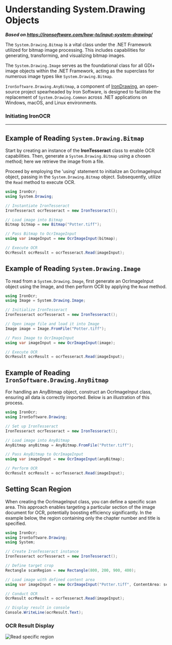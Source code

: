 # Understanding System.Drawing Objects

***Based on <https://ironsoftware.com/how-to/input-system-drawing/>***


The `System.Drawing.Bitmap` is a vital class under the .NET Framework utilized for bitmap image processing. This includes capabilities for generating, transforming, and visualizing bitmap images.

The `System.Drawing.Image` serves as the foundational class for all GDI+ image objects within the .NET Framework, acting as the superclass for numerous image types like `System.Drawing.Bitmap`.

`IronSoftware.Drawing.AnyBitmap`, a component of [IronDrawing](https://ironsoftware.com/open-source/csharp/drawing/docs/), an open-source project spearheaded by Iron Software, is designed to facilitate the replacement of `System.Drawing.Common` across .NET applications on Windows, macOS, and Linux environments.

<h3>Initiating IronOCR</h3>

--------------------------------------

## Example of Reading `System.Drawing.Bitmap`

Start by creating an instance of the **IronTesseract** class to enable OCR capabilities. Then, generate a `System.Drawing.Bitmap` using a chosen method; here we retrieve the image from a file.

Proceed by employing the 'using' statement to initialize an OcrImageInput object, passing in the `System.Drawing.Bitmap` object. Subsequently, utilize the `Read` method to execute OCR.

```cs
using IronOcr;
using System.Drawing;

// Instantiate IronTesseract
IronTesseract ocrTesseract = new IronTesseract();

// Load image into Bitmap
Bitmap bitmap = new Bitmap("Potter.tiff");

// Pass Bitmap to OcrImageInput
using var imageInput = new OcrImageInput(bitmap);

// Execute OCR
OcrResult ocrResult = ocrTesseract.Read(imageInput);
```

## Example of Reading `System.Drawing.Image`

To read from a `System.Drawing.Image`, first generate an OcrImageInput object using the Image, and then perform OCR by applying the `Read` method.

```cs
using IronOcr;
using Image = System.Drawing.Image;

// Initialize IronTesseract
IronTesseract ocrTesseract = new IronTesseract();

// Open image file and load it into Image
Image image = Image.FromFile("Potter.tiff");

// Pass Image to OcrImageInput
using var imageInput = new OcrImageInput(image);

// Execute OCR
OcrResult ocrResult = ocrTesseract.Read(imageInput);
```

## Example of Reading `IronSoftware.Drawing.AnyBitmap`

For handling an AnyBitmap object, construct an OcrImageInput class, ensuring all data is correctly imported. Below is an illustration of this process.

```cs
using IronOcr;
using IronSoftware.Drawing;

// Set up IronTesseract
IronTesseract ocrTesseract = new IronTesseract();

// Load image into AnyBitmap
AnyBitmap anyBitmap = AnyBitmap.FromFile("Potter.tiff");

// Pass AnyBitmap to OcrImageInput
using var imageInput = new OcrImageInput(anyBitmap);

// Perform OCR
OcrResult ocrResult = ocrTesseract.Read(imageInput);
```

## Setting Scan Region

When creating the OcrImageInput class, you can define a specific scan area. This approach enables targeting a particular section of the image document for OCR, potentially boosting efficiency significantly. In the example below, the region containing only the chapter number and title is specified.

```cs
using IronOcr;
using IronSoftware.Drawing;
using System;

// Create IronTesseract instance
IronTesseract ocrTesseract = new IronTesseract();

// Define target crop
Rectangle scanRegion = new Rectangle(800, 200, 900, 400);

// Load image with defined content area
using var imageInput = new OcrImageInput("Potter.tiff", ContentArea: scanRegion);

// Conduct OCR
OcrResult ocrResult = ocrTesseract.Read(imageInput);

// Display result in console
Console.WriteLine(ocrResult.Text);
```

### OCR Result Display

<div class="content-img-align-center">
    <div class="center-image-wrapper">
         <img src="https://ironsoftware.com/static-assets/ocr/how-to/input-images/read-specific-region.webp" alt="Read specific region" class="img-responsive add-shadow">
    </div>
</div>